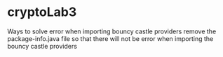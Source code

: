 # cryptoLab3
Ways to solve error when importing bouncy castle providers 
remove the package-info.java file so that there will not be error when importing the bouncy castle providers
